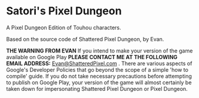 # Satori's Pixel Dungeon

A Pixel Dungeon Edition of Touhou characters. 

Based on the source code of Shattered Pixel Dungeon, by Evan.

**THE WARNING FROM EVAN**
If you intend to make your version of the game available on Google Play **PLEASE CONTACT ME AT THE FOLLOWING EMAIL ADDRESS:** Evan@ShatteredPixel.com . There are various aspects of Google's Developer Policies that go beyond the scope of a simple 'how to compile' guide. If you do not take necessary precautions before attempting to publish on Google Play, your version of the game will almost certainly be taken down for impersonating Shattered Pixel Dungeon or Pixel Dungeon.